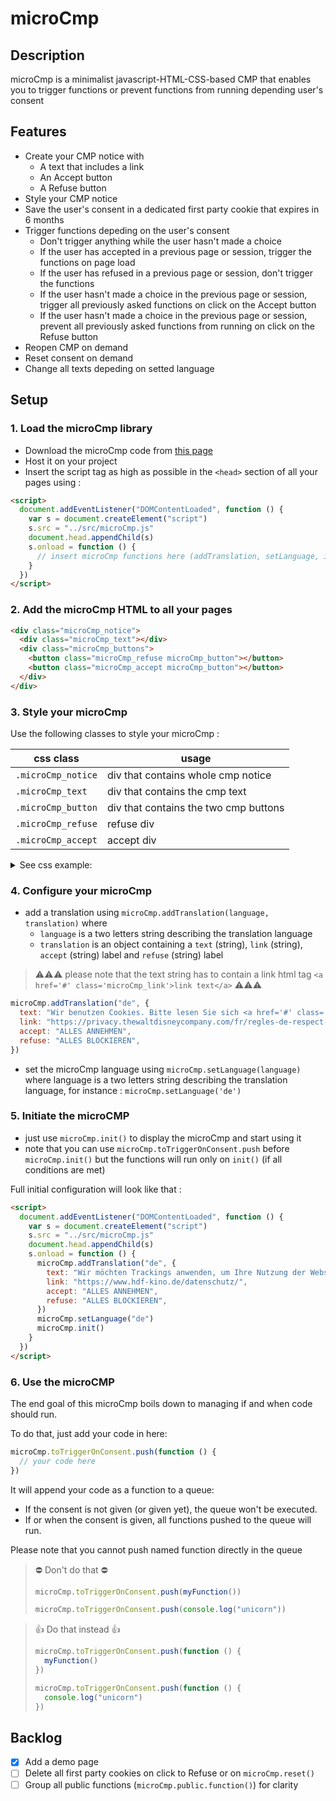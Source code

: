 # microCmp

## Description

microCmp is a minimalist javascript-HTML-CSS-based CMP that enables you to trigger functions or prevent functions from running depending user's consent

## Features

- Create your CMP notice with
  - A text that includes a link
  - An Accept button
  - A Refuse button
- Style your CMP notice
- Save the user's consent in a dedicated first party cookie that expires in 6 months
- Trigger functions depeding on the user's consent
  - Don't trigger anything while the user hasn't made a choice
  - If the user has accepted in a previous page or session, trigger the functions on page load
  - If the user has refused in a previous page or session, don't trigger the functions
  - If the user hasn't made a choice in the previous page or session, trigger all previously asked functions on click on the Accept button
  - If the user hasn't made a choice in the previous page or session, prevent all previously asked functions from running on click on the Refuse button
- Reopen CMP on demand
- Reset consent on demand
- Change all texts depeding on setted language

## Setup

### 1. **Load the microCmp library**

- Download the microCmp code from [this page](https://github.com/dnsdrs/microCmp/blob/main/microCmp.js)
- Host it on your project
- Insert the script tag as high as possible in the `<head>` section of all your pages using :

```html
<script>
  document.addEventListener("DOMContentLoaded", function () {
    var s = document.createElement("script")
    s.src = "../src/microCmp.js"
    document.head.appendChild(s)
    s.onload = function () {
      // insert microCmp functions here (addTranslation, setLanguage, init) -- see sections 4 and 5
    }
  })
</script>
```

### 2. **Add the microCmp HTML to all your pages**

```html
<div class="microCmp_notice">
  <div class="microCmp_text"></div>
  <div class="microCmp_buttons">
    <button class="microCmp_refuse microCmp_button"></button>
    <button class="microCmp_accept microCmp_button"></button>
  </div>
</div>
```

### 3. **Style your microCmp**

Use the following classes to style your microCmp :

| css class          | usage                                 |
| ------------------ | ------------------------------------- |
| `.microCmp_notice` | div that contains whole cmp notice    |
| `.microCmp_text`   | div that contains the cmp text        |
| `.microCmp_button` | div that contains the two cmp buttons |
| `.microCmp_refuse` | refuse div                            |
| `.microCmp_accept` | accept div                            |

<details>
<summary>See css example:</summary>

```css
* {
  box-sizing: border-box;
  border: 0px;
  margin: 0px;
  padding: 0px;
}

.microCmp_notice {
  display: none;
  position: absolute;
  background-color: #353744;
  width: 292px;
  bottom: 0px;
  right: 0px;
  color: #f9f9f9;
  margin: 16px;
  font-family: Avenir;
  font-size: 12px;
  padding-top: 16px;
  padding-bottom: 16px;
  box-shadow: 0 0 18px rgba(0, 0, 0, 0.2);
}

.microCmp_text {
  line-height: 18px;
  padding: 0px 16px 8px 16px;
}

.microCmp_buttons {
  margin: 10px 12px 10px 12px;
  width: 260px;
  margin: auto;
  display: flex;
  flex-direction: column;
}

.microCmp_button {
  background-color: rgba(249, 249, 249, 0.1);
  width: 100%;
  height: 35px;
  border: none;
  color: #f9f9f9;
  margin: 5px 0px;
  border-radius: 4px;
  font-size: 12px;
  letter-spacing: 1.1px;
  font-weight: 500;
  font-family: Avenir;
  cursor: pointer;
}

.microCmp_link {
  color: #1276ce;
  font-weight: bold;
}

.microCmp_active {
  display: block;
}

@media (max-width: 1000px) {
  .microCmp_notice {
    position: absolute;
    width: 100%;
    top: 0px;
    bottom: unset;
    right: unset;
    margin: 0px;
  }
  .microCmp_buttons {
    flex-direction: row;
    justify-content: space-between;
    width: unset;
    margin-inline: 16px;
  }
  .microCmp_button {
    width: 49%;
  }
}

@media (max-width: 480px) {
  .microCmp_notice {
    position: absolute;
    width: 100%;
    top: 0px;
    bottom: unset;
    right: unset;
    margin: 0px;
  }
  .microCmp_buttons {
    flex-direction: column;
    width: unset;
  }
  .microCmp_button {
    width: unset;
  }
}
```

</details>

### 4. **Configure your microCmp**

- add a translation using `microCmp.addTranslation(language, translation)`
  where
  - `language` is a two letters string describing the translation language
  - `translation` is an object containing a `text` (string), `link` (string), `accept` (string) label and `refuse` (string) label

> ⚠️⚠️⚠️ please note that the text string has to contain a link html tag `<a href='#' class='microCmp_link'>link text</a>` ⚠️⚠️⚠️

```js
microCmp.addTranslation("de", {
  text: "Wir benutzen Cookies. Bitte lesen Sie sich <a href='#' class='microCmp_link'>diesem Text</a>",
  link: "https://privacy.thewaltdisneycompany.com/fr/regles-de-respect-de-la-vie-privee/quest-ce-quun-cookie/",
  accept: "ALLES ANNEHMEN",
  refuse: "ALLES BLOCKIEREN",
})
```

- set the microCmp language using `microCmp.setLanguage(language)`
  where language is a two letters string describing the translation language, for instance : `microCmp.setLanguage('de')`

### 5. **Initiate the microCMP**

- just use `microCmp.init()` to display the microCmp and start using it
- note that you can use `microCmp.toTriggerOnConsent.push` before `microCmp.init()` but the functions will run only on `init()` (if all conditions are met)

Full initial configuration will look like that :

```html
<script>
  document.addEventListener("DOMContentLoaded", function () {
    var s = document.createElement("script")
    s.src = "../src/microCmp.js"
    document.head.appendChild(s)
    s.onload = function () {
      microCmp.addTranslation("de", {
        text: "Wir möchten Trackings anwenden, um Ihre Nutzung der Webseite zu verstehen. Diese benötigen u.a. das Speichern von Cookies. Mehr in unserer <a href='#' class='microCmp_link'>Datenschutzerklärung</a>",
        link: "https://www.hdf-kino.de/datenschutz/",
        accept: "ALLES ANNEHMEN",
        refuse: "ALLES BLOCKIEREN",
      })
      microCmp.setLanguage("de")
      microCmp.init()
    }
  })
</script>
```

### 6. **Use the microCMP**

The end goal of this microCmp boils down to managing if and when code should run.

To do that, just add your code in here:

```js
microCmp.toTriggerOnConsent.push(function () {
  // your code here
})
```

It will append your code as a function to a queue:

- If the consent is not given (or given yet), the queue won't be executed.
- If or when the consent is given, all functions pushed to the queue will run.

Please note that you cannot push named function directly in the queue

> ⛔️ Don't do that ⛔️
>
> ```js
> microCmp.toTriggerOnConsent.push(myFunction())
> ```
>
> ```js
> microCmp.toTriggerOnConsent.push(console.log("unicorn"))
> ```

> 👍 Do that instead 👍
>
> ```js
> microCmp.toTriggerOnConsent.push(function () {
>   myFunction()
> })
> ```
>
> ```js
> microCmp.toTriggerOnConsent.push(function () {
>   console.log("unicorn")
> })
> ```

## Backlog

- [x] Add a demo page
- [ ] Delete all first party cookies on click to Refuse or on `microCmp.reset()`
- [ ] Group all public functions (`microCmp.public.function()`) for clarity
